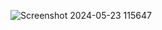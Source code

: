 ![Screenshot 2024-05-23 115647](https://github.com/omkarmali1410/simple-site/assets/170591494/6d4a72ba-662b-454d-a331-b1b394ded051)

